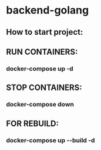 # backend-golang

## How to start project:

## RUN CONTAINERS:

### docker-compose up -d

## STOP CONTAINERS:

### docker-compose down

## FOR REBUILD:

### docker-compose up --build -d

